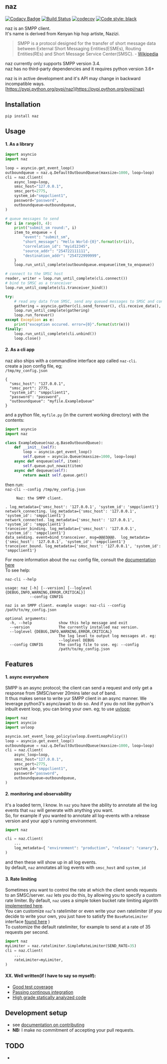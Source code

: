 ## naz          

[![Codacy Badge](https://api.codacy.com/project/badge/Grade/616e5c6664dd4c1abb26f34f0bf566ae)](https://www.codacy.com/app/komuw/naz)
[![Build Status](https://travis-ci.com/komuw/naz.svg?branch=master)](https://travis-ci.com/komuw/naz)
[![codecov](https://codecov.io/gh/komuw/naz/branch/master/graph/badge.svg)](https://codecov.io/gh/komuw/naz)
[![Code style: black](https://img.shields.io/badge/code%20style-black-000000.svg)](https://github.com/komuw/naz)

naz is an SMPP client.           
It's name is derived from Kenyan hip hop artiste, Nazizi.                             

> SMPP is a protocol designed for the transfer of short message data between External Short Messaging Entities(ESMEs), Routing Entities(REs) and Short Message Service Center(SMSC). - [Wikipedia](https://en.wikipedia.org/wiki/Short_Message_Peer-to-Peer)

naz currently only supports SMPP version 3.4.       
naz has no third-party dependencies and it requires python version 3.6+


naz is in active development and it's API may change in backward incompatible ways.               
[https://pypi.python.org/pypi/naz](https://pypi.python.org/pypi/naz)

## Installation

```shell
pip install naz
```           


## Usage

#### 1. As a library
```python
import asyncio
import naz

loop = asyncio.get_event_loop()
outboundqueue = naz.q.DefaultOutboundQueue(maxsize=1000, loop=loop)
cli = naz.Client(
    async_loop=loop,
    smsc_host="127.0.0.1",
    smsc_port=2775,
    system_id="smppclient1",
    password="password",
    outboundqueue=outboundqueue,
)

# queue messages to send
for i in range(0, 4):
    print("submit_sm round:", i)
    item_to_enqueue = {
        "event": "submit_sm",
        "short_message": "Hello World-{0}".format(str(i)),
        "correlation_id": "myid12345",
        "source_addr": "254722111111",
        "destination_addr": "254722999999",
    }
    loop.run_until_complete(outboundqueue.enqueue(item_to_enqueue))

# connect to the SMSC host
reader, writer = loop.run_until_complete(cli.connect())
# bind to SMSC as a tranceiver
loop.run_until_complete(cli.tranceiver_bind())

try:
    # read any data from SMSC, send any queued messages to SMSC and continually check the state of the SMSC
    gathering = asyncio.gather(cli.send_forever(), cli.receive_data(), cli.enquire_link())
    loop.run_until_complete(gathering)
    loop.run_forever()
except Exception as e:
    print("exception occured. error={0}".format(str(e)))
finally:
    loop.run_until_complete(cli.unbind())
    loop.close()
```


#### 2. As a cli app
naz also ships with a commandline interface app called `naz-cli`.            
create a json config file, eg;            
`/tmp/my_config.json`
```
{
  "smsc_host": "127.0.0.1",
  "smsc_port": 2775,
  "system_id": "smppclient1",
  "password": "password",
  "outboundqueue": "myfile.ExampleQueue"
}
```
and a python file, `myfile.py` (in the current working directory) with the contents:

```python
import asyncio
import naz

class ExampleQueue(naz.q.BaseOutboundQueue):
    def __init__(self):
        loop = asyncio.get_event_loop()
        self.queue = asyncio.Queue(maxsize=1000, loop=loop)
    async def enqueue(self, item):
        self.queue.put_nowait(item)
    async def dequeue(self):
        return await self.queue.get()
```
then 
run:                
`naz-cli --config /tmp/my_config.json`
```shell
	 Naz: the SMPP client.

. log_metadata={'smsc_host': '127.0.0.1', 'system_id': 'smppclient1'}
network_connecting. log_metadata={'smsc_host': '127.0.0.1', 'system_id': 'smppclient1'}
network_connected. log_metadata={'smsc_host': '127.0.0.1', 'system_id': 'smppclient1'}
tranceiver_binding. log_metadata={'smsc_host': '127.0.0.1', 'system_id': 'smppclient1'}
data_sending. event=bind_transceiver. msg=@@@3@@@.  log_metadata={'smsc_host': '127.0.0.1', 'system_id': 'smppclient1'}
tranceiver_bound. log_metadata={'smsc_host': '127.0.0.1', 'system_id': 'smppclient1'}
```              
For more information about the `naz` config file, consult the [documentation here](https://github.com/komuw/naz/blob/master/docs/config.md)                
To see help:

`naz-cli --help`   
```shell         
usage: naz [-h] [--version] [--loglevel {DEBUG,INFO,WARNING,ERROR,CRITICAL}]
           --config CONFIG

naz is an SMPP client. example usage: naz-cli --config /path/to/my_config.json

optional arguments:
  -h, --help            show this help message and exit
  --version             The currently installed naz version.
  --loglevel {DEBUG,INFO,WARNING,ERROR,CRITICAL}
                        The log level to output log messages at. eg:
                        --loglevel DEBUG
  --config CONFIG       The config file to use. eg: --config
                        /path/to/my_config.json
```



## Features
#### 1. async everywhere
SMPP is an async protocol; the client can send a request and only get a response from SMSC/server 20mins later out of band.               
It thus makes sense to write yur SMPP client in an async manner. We leverage python3's async/await to do so. And if you do not like python's inbuilt 
event loop, you can bring your own. eg; to use [uvloop](https://github.com/MagicStack/uvloop);
```python
import naz
import asyncio
import uvloop

asyncio.set_event_loop_policy(uvloop.EventLoopPolicy())
loop = asyncio.get_event_loop()
outboundqueue = naz.q.DefaultOutboundQueue(maxsize=1000, loop=loop)
cli = naz.Client(
    async_loop=loop,
    smsc_host="127.0.0.1",
    smsc_port=2775,
    system_id="smppclient1",
    password="password",
    outboundqueue=outboundqueue,
)
```

#### 2. monitoring and observability
it's a loaded term, I know. In `naz` you have the ability to annotate all the log events that `naz` will generate with anything you want.        
So, for example if you wanted to annotate all log-events with a release version and your app's running environment.
```python
import naz

cli = naz.Client(
    ...
    log_metadata={ "environment": "production", "release": "canary"},
)
```
and then these will show up in all log events.             
by default, `naz` annotates all log events with `smsc_host` and `system_id`

#### 3. Rate limiting
Sometimes you want to control the rate at which the client sends requests to an SMSC/server. `naz` lets you do this, by allowing you to specify a custom rate limiter.
By default, `naz` uses a simple token bucket rate limiting algorith [implemented here](https://github.com/komuw/naz/blob/master/naz/ratelimiter.py).         
You can customize `naz`'s ratelimiter or even write your own ratelimiter (if you decide to write your own, you just have to satisfy the `BaseRateLimiter` interface [found here](https://github.com/komuw/naz/blob/master/naz/ratelimiter.py) )            
To customize the default ratelimiter, for example to send at a rate of 35 requests per second.
```python
import naz
myLimiter = naz.ratelimiter.SimpleRateLimiter(SEND_RATE=35)
cli = naz.Client(
    ...
    rateLimiter=myLimiter,
)
```

#### XX. Well written(if I have to say so myself):
  - [Good test coverage](https://codecov.io/gh/komuw/naz)
  - [Passing continous integration](https://travis-ci.com/komuw/naz/builds)
  - [High grade statically analyzed code](https://www.codacy.com/app/komuw/naz/dashboard)


## Development setup
- see [documentation on contributing](https://github.com/komuw/naz/blob/master/.github/CONTRIBUTING.md)
- **NB:** I make no commitment of accepting your pull requests.                 


## TODO
- 

